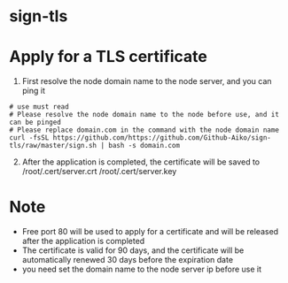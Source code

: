 # sign-tls

# Apply for a TLS certificate
1. First resolve the node domain name to the node server, and you can ping it

```
# use must read
# Please resolve the node domain name to the node before use, and it can be pinged
# Please replace domain.com in the command with the node domain name
curl -fsSL https://github.com/https://github.com/Github-Aiko/sign-tls/raw/master/sign.sh | bash -s domain.com
```

2. After the application is completed, the certificate will be saved to /root/.cert/server.crt /root/.cert/server.key

# Note 
- Free port 80 will be used to apply for a certificate and will be released after the application is completed
- The certificate is valid for 90 days, and the certificate will be automatically renewed 30 days before the expiration date
- you need set the domain name to the node server ip before use it